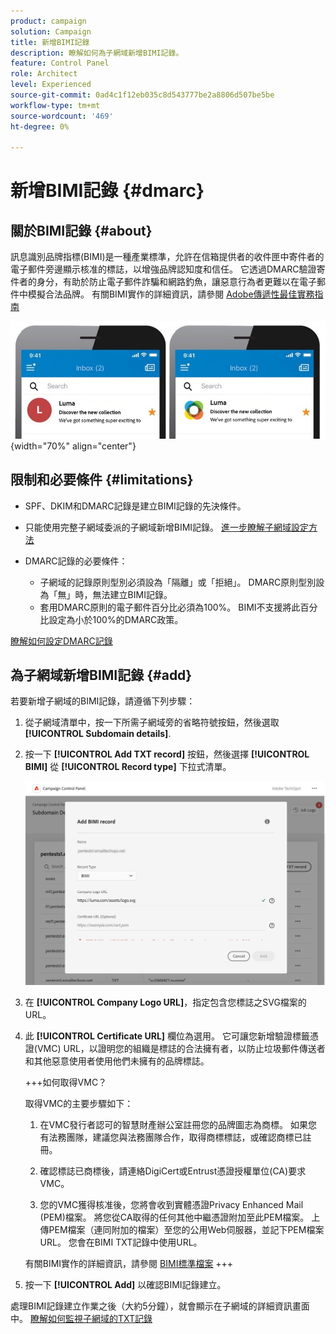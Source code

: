 ```yaml
---
product: campaign
solution: Campaign
title: 新增BIMI記錄
description: 瞭解如何為子網域新增BIMI記錄。
feature: Control Panel
role: Architect
level: Experienced
source-git-commit: 0ad4c1f12eb035c8d543777be2a8806d507be5be
workflow-type: tm+mt
source-wordcount: '469'
ht-degree: 0%

---
```



# 新增BIMI記錄 {#dmarc}

## 關於BIMI記錄 {#about}

訊息識別品牌指標(BIMI)是一種產業標準，允許在信箱提供者的收件匣中寄件者的電子郵件旁邊顯示核准的標誌，以增強品牌認知度和信任。 它透過DMARC驗證寄件者的身分，有助於防止電子郵件詐騙和網路釣魚，讓惡意行為者更難以在電子郵件中模擬合法品牌。 有關BIMI實作的詳細資訊，請參閱 [Adobe傳遞性最佳實務指南](https://experienceleague.adobe.com/docs/deliverability-learn/deliverability-best-practice-guide/additional-resources/technotes/implement-bimi.html)

![](assets/bimi-example.png){width="70%" align="center"}

## 限制和必要條件 {#limitations}

* SPF、DKIM和DMARC記錄是建立BIMI記錄的先決條件。
* 只能使用完整子網域委派的子網域新增BIMI記錄。 [進一步瞭解子網域設定方法](subdomains-branding.md#subdomain-delegation-methods)
* DMARC記錄的必要條件：

   * 子網域的記錄原則型別必須設為「隔離」或「拒絕」。 DMARC原則型別設為「無」時，無法建立BIMI記錄。
   * 套用DMARC原則的電子郵件百分比必須為100%。 BIMI不支援將此百分比設定為小於100%的DMARC政策。

[瞭解如何設定DMARC記錄](dmarc.md)

## 為子網域新增BIMI記錄 {#add}

若要新增子網域的BIMI記錄，請遵循下列步驟：

1. 從子網域清單中，按一下所需子網域旁的省略符號按鈕，然後選取 **[!UICONTROL Subdomain details]**.

1. 按一下 **[!UICONTROL Add TXT record]** 按鈕，然後選擇 **[!UICONTROL BIMI]** 從 **[!UICONTROL Record type]** 下拉式清單。

   ![](assets/bimi-add.png)

1. 在 **[!UICONTROL Company Logo URL]**，指定包含您標誌之SVG檔案的URL。

1. 此 **[!UICONTROL Certificate URL]** 欄位為選用。 它可讓您新增驗證標籤憑證(VMC) URL，以證明您的組織是標誌的合法擁有者，以防止垃圾郵件傳送者和其他惡意使用者使用他們未擁有的品牌標誌。

   +++如何取得VMC？

   取得VMC的主要步驟如下：

   1. 在VMC發行者認可的智慧財產辦公室註冊您的品牌圖志為商標。 如果您有法務團隊，建議您與法務團隊合作，取得商標標誌，或確認商標已註冊。

   1. 確認標誌已商標後，請連絡DigiCert或Entrust憑證授權單位(CA)要求VMC。

   1. 您的VMC獲得核准後，您將會收到實體憑證Privacy Enhanced Mail (PEM)檔案。 將您從CA取得的任何其他中繼憑證附加至此PEM檔案。 上傳PEM檔案（連同附加的檔案）至您的公用Web伺服器，並記下PEM檔案URL。 您會在BIMI TXT記錄中使用URL。

   有關BIMI實作的詳細資訊，請參閱 [BIMI標準檔案](https://bimigroup.org/implementation-guide/)
+++

1. 按一下 **[!UICONTROL Add]** 以確認BIMI記錄建立。

處理BIMI記錄建立作業之後（大約5分鐘），就會顯示在子網域的詳細資訊畫面中。 [瞭解如何監視子網域的TXT記錄](gs-txt-records.md#monitor)
